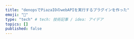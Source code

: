```yaml
---
title: "denopsでPiazaIOのwebAPIを実行するプラグインを作った"
emoji: "👋"
type: "tech" # tech: 技術記事 / idea: アイデア
topics: []
published: false
---
```

